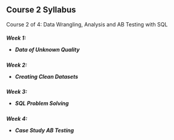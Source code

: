
## Course 2 Syllabus
Course 2 of 4: Data Wrangling, Analysis and AB Testing with SQL
##### Week 1: <ul><li>Data of Unknown Quality</li></ul>
##### Week 2: <ul><li>Creating Clean Datasets</li></ul>
##### Week 3: <ul><li>SQL Problem Solving</li></ul>
##### Week 4: <ul><li>Case Study AB Testing</li></ul>

